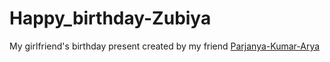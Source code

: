 # Happy_birthday-Zubiya
My girlfriend's birthday present created by my friend [Parjanya-Kumar-Arya](https://github.com/Parjanya-Kumar-Arya-github/)
